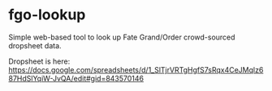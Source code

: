 # fgo-lookup

Simple web-based tool to look up Fate Grand/Order crowd-sourced dropsheet data.

Dropsheet is here: https://docs.google.com/spreadsheets/d/1_SlTjrVRTgHgfS7sRqx4CeJMqlz687HdSlYqiW-JvQA/edit#gid=843570146
